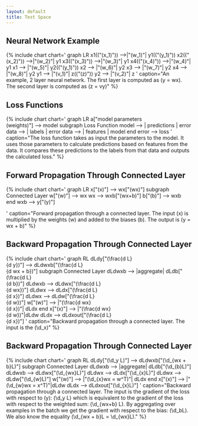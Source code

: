 ```yaml
---
layout: default
title: Test Space
---
```


## Neural Network Example
{% include chart
chart='
graph LR
    x1(("\(x_1\)")) -->|"\(w_1\)"| y1(("\(y_1\)"))
    x2(("\(x_2\)")) -->|"\(w_2\)"| y1
    x3(("\(x_3\)")) -->|"\(w_3\)"| y1
    x4(("\(x_4\)")) -->|"\(w_4\)"| y1
    x1 --> |"\(w_5\)"| y2(("\(y_1\)"))
    x2 --> |"\(w_6\)"| y2
    x3 --> |"\(w_7\)"| y2
    x4 --> |"\(w_8\)"| y2
    y1 --> |"\(v_1\)"| z(("\(z\)"))
    y2 --> |"\(v_2\)"| z
'
caption="An example, 2 layer neural network. The first layer is computed as \(y = wx\). The second layer is computed as \(z = vy\)"
%}

## Loss Functions
{% include chart
chart='
graph LR
    a["model parameters <br /> (weights)"] --> model
    subgraph Loss Function
    model --> | predictions | error
    data --> | labels | error
    data --> | features | model
    end
    error --> loss
'
caption="The loss function takes as input the parameters to the model. It uses those parameters to calculate predictions based on features from the data. It compares these predictions to the labels from that data and outputs the calculated loss."
%}

## Forward Propagation Through Connected Layer
{% include chart
chart='
graph LR
    x["\(x\)"] --> wx["\(wx\)"]
    subgraph Connected Layer
    w["\(w\)"] --> wx
    wx --> wxb["\(wx+b\)"]
    b["\(b\)"] --> wxb
    end
    wxb --> y["\(y\)"]

'
caption="Forward propagation through a connected layer. The input \(x\) is multiplied by the weights \(w\) and added to the biases \(b\). The output is \(y = wx + b\)"
%}

## Backward Propagation Through Connected Layer
{% include chart
chart='
graph RL
    dLdy["\(\frac{d L}<br />{d y}\)"] --> dLdwxb["\(\frac{d L}<br />{d wx + b}\)"]
    subgraph Connected Layer
    dLdwxb --> |aggregate| dLdb["\(\frac{d L}<br />{d b}\)"]
    dLdwxb --> dLdwx["\(\frac{d L}<br />{d wx}\)"]
    dLdwx --> dLdx["\(\frac{d L}<br />{d x}\)"]
    dLdwx --> dLdw["\(\frac{d L}<br />{d w}\)"]
    w["\(w\)"] --> |"\(\frac{d wx}<br />{d x}\)"| dLdx
    end
    x["\(x\)"] --> |"\(\frac{d wx}<br />{d w}\)"|dLdw
    dLdx --> dLdxout["\(\frac{d L}<br />{d x}\)"]
'
caption="Backward propagation through a connected layer. The input is the \(\d_x\)"
%}

## Backward Propagation Through Connected Layer
{% include chart
chart='
graph RL
    dLdy["\(\d_y L\)"] --> dLdwxb["\(\d_{wx + b}L\)"]
    subgraph Connected Layer
    dLdwxb --> |aggregate| dLdb["\(\d_{b}L\)"]
    dLdwxb --> dLdwx["\(\d_{wx}L\)"]
    dLdwx --> dLdx["\(\d_{x}L\)"]
    dLdwx --> dLdw["\(\d_{w}L\)"]
    w["\(w\)"] --> |"\(\d_{x}wx = w^T\)"| dLdx
    end
    x["\(x\)"] --> |"\(\d_{w}wx = x^T\)"|dLdw
    dLdx --> dLdxout["\(\d_{x}L\)"]
'
caption="Backward propagation through a connected layer. The input is the gradient of the loss with respect to \(y\): \(\d_y L\) which is equivalent to the gradient of the loss with respect to the weighted sum: \(\d_{wx+b} L\). By aggregating over examples in the batch we get the gradient with respect to the bias: \(\d_bL\). We also know the equality \(\d_{wx + b}L = \d_{wx}L\)."
%}

